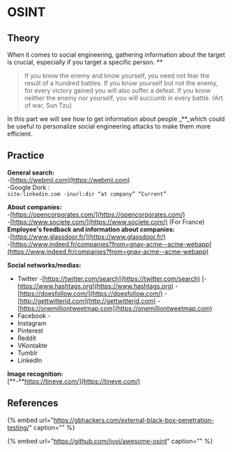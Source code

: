 # OSINT

## Theory <a id="theory"></a>

When it comes to social engineering, gathering information about the target is crucial, especially if you target a specific person. _\*\*_

> If you know the enemy and know yourself, you need not fear the result of a hundred battles. If you know yourself but not the enemy, for every victory gained you will also suffer a defeat. If you know neither the enemy nor yourself, you will succumb in every battle. \(Art of war, Sun Tzu\)

In this part we will see how to get information about people \_\*\*\_which could be useful to personalize social engineering attacks to make them more efficient.

## Practice <a id="practice"></a>

**General search:**  
-[https://webmii.com](https://webmii.com)  
-Google Dork :  
`site:linkedin.com -inurl:dir “at company” “Current”`

**About companies:**  
-[https://opencorporates.com/](https://opencorporates.com/)  
-[https://www.societe.com/](https://www.societe.com/) \(For France\)  
**Employee's feedback and information about companies:**  
-[https://www.glassdoor.fr/](https://www.glassdoor.fr/)  
-[https://www.indeed.fr/companies?from=gnav-acme--acme-webapp](https://www.indeed.fr/companies?from=gnav-acme--acme-webapp)

**Social networks/medias:**

* Twitter -[https://twitter.com/search](https://twitter.com/search) [-https://www.hashtags.org](https://www.hashtags.org) -[https://doesfollow.com/](https://doesfollow.com/) -[http://gettwitterid.com](http://gettwitterid.com) -[https://onemilliontweetmap.com](https://onemilliontweetmap.com)
* Facebook -
* Instagram
* Pinterest
* Reddit
* VKontakte
* Tumblr
* LinkedIn

**Image recognition:**  
[**-**https://tineye.com/](https://tineye.com/)

## References <a id="practice"></a>

{% embed url="https://gbhackers.com/external-black-box-penetration-testing/" caption="" %}

{% embed url="https://github.com/jivoi/awesome-osint" caption="" %}


